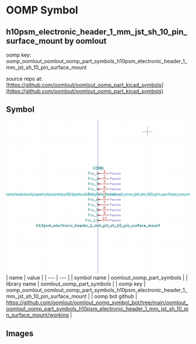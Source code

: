# OOMP Symbol  
## h10psm_electronic_header_1_mm_jst_sh_10_pin_surface_mount  by oomlout  
  
oomp key: oomp_oomlout_oomlout_oomp_part_symbols_h10psm_electronic_header_1_mm_jst_sh_10_pin_surface_mount  
  
source repo at: [https://github.com/oomlout/oomlout_oomp_part_kicad_symbols](https://github.com/oomlout/oomlout_oomp_part_kicad_symbols)  
## Symbol  
  
[![working.png](working_600.png)](working.png)  
| name | value | 
| --- | --- | 
| symbol name | oomlout_oomp_part_symbols | 
| library name | oomlout_oomp_part_symbols | 
| oomp key | oomp_oomlout_oomlout_oomp_part_symbols_h10psm_electronic_header_1_mm_jst_sh_10_pin_surface_mount | 
| oomp bot github | https://github.com/oomlout/oomlout_oomp_symbol_bot/tree/main/oomlout_oomlout_oomp_part_symbols_h10psm_electronic_header_1_mm_jst_sh_10_pin_surface_mount/working | 
## Images  
